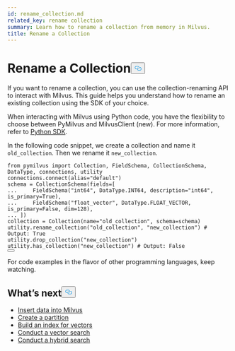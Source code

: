 ```yaml
---
id: rename_collection.md
related_key: rename collection
summary: Learn how to rename a collection from memory in Milvus.
title: Rename a Collection
---
```

<h1 id="Rename-a-Collection" class="common-anchor-header">Rename a Collection<button data-href="#Rename-a-Collection" class="anchor-icon" translate="no">
      <svg translate="no"
        aria-hidden="true"
        focusable="false"
        height="20"
        version="1.1"
        viewBox="0 0 16 16"
        width="16"
      >
        <path
          fill="#0092E4"
          fill-rule="evenodd"
          d="M4 9h1v1H4c-1.5 0-3-1.69-3-3.5S2.55 3 4 3h4c1.45 0 3 1.69 3 3.5 0 1.41-.91 2.72-2 3.25V8.59c.58-.45 1-1.27 1-2.09C10 5.22 8.98 4 8 4H4c-.98 0-2 1.22-2 2.5S3 9 4 9zm9-3h-1v1h1c1 0 2 1.22 2 2.5S13.98 12 13 12H9c-.98 0-2-1.22-2-2.5 0-.83.42-1.64 1-2.09V6.25c-1.09.53-2 1.84-2 3.25C6 11.31 7.55 13 9 13h4c1.45 0 3-1.69 3-3.5S14.5 6 13 6z"
        ></path>
      </svg>
    </button></h1><p>If you want to rename a collection, you can use the collection-renaming API to interact with Milvus. This guide helps you understand how to rename an existing collection using the SDK of your choice.</p>
<div class="alert note">
<p>When interacting with Milvus using Python code, you have the flexibility to choose between PyMilvus and MilvusClient (new). For more information, refer to <a href="https://milvus.io/api-reference/pymilvus/v2.3.x/About.md">Python SDK</a>.</p>
</div>
<p>In the following code snippet, we create a collection and name it <code translate="no">old_collection</code>. Then we rename it <code translate="no">new_collection</code>.</p>
<pre><code translate="no" class="language-python"><span class="hljs-keyword">from</span> pymilvus <span class="hljs-keyword">import</span> Collection, FieldSchema, CollectionSchema, DataType, connections, utility
connections.connect(alias=<span class="hljs-string">&quot;default&quot;</span>)
schema = CollectionSchema(fields=[
<span class="hljs-meta">... </span>    FieldSchema(<span class="hljs-string">&quot;int64&quot;</span>, DataType.INT64, description=<span class="hljs-string">&quot;int64&quot;</span>, is_primary=<span class="hljs-literal">True</span>),
<span class="hljs-meta">... </span>    FieldSchema(<span class="hljs-string">&quot;float_vector&quot;</span>, DataType.FLOAT_VECTOR, is_primary=<span class="hljs-literal">False</span>, dim=<span class="hljs-number">128</span>),
<span class="hljs-meta">... </span>])
collection = Collection(name=<span class="hljs-string">&quot;old_collection&quot;</span>, schema=schema)
utility.rename_collection(<span class="hljs-string">&quot;old_collection&quot;</span>, <span class="hljs-string">&quot;new_collection&quot;</span>) <span class="hljs-comment"># Output: True</span>
utility.drop_collection(<span class="hljs-string">&quot;new_collection&quot;</span>)
utility.has_collection(<span class="hljs-string">&quot;new_collection&quot;</span>) <span class="hljs-comment"># Output: False</span>
<button class="copy-code-btn"></button></code></pre>
<p>For code examples in the flavor of other programming languages, keep watching.</p>
<h2 id="Whats-next" class="common-anchor-header">What’s next<button data-href="#Whats-next" class="anchor-icon" translate="no">
      <svg translate="no"
        aria-hidden="true"
        focusable="false"
        height="20"
        version="1.1"
        viewBox="0 0 16 16"
        width="16"
      >
        <path
          fill="#0092E4"
          fill-rule="evenodd"
          d="M4 9h1v1H4c-1.5 0-3-1.69-3-3.5S2.55 3 4 3h4c1.45 0 3 1.69 3 3.5 0 1.41-.91 2.72-2 3.25V8.59c.58-.45 1-1.27 1-2.09C10 5.22 8.98 4 8 4H4c-.98 0-2 1.22-2 2.5S3 9 4 9zm9-3h-1v1h1c1 0 2 1.22 2 2.5S13.98 12 13 12H9c-.98 0-2-1.22-2-2.5 0-.83.42-1.64 1-2.09V6.25c-1.09.53-2 1.84-2 3.25C6 11.31 7.55 13 9 13h4c1.45 0 3-1.69 3-3.5S14.5 6 13 6z"
        ></path>
      </svg>
    </button></h2><ul>
<li><a href="/docs/es/insert_data.md">Insert data into Milvus</a></li>
<li><a href="/docs/es/create_partition.md">Create a partition</a></li>
<li><a href="/docs/es/build_index.md">Build an index for vectors</a></li>
<li><a href="/docs/es/search.md">Conduct a vector search</a></li>
<li><a href="/docs/es/hybridsearch.md">Conduct a hybrid search</a></li>
</ul>
